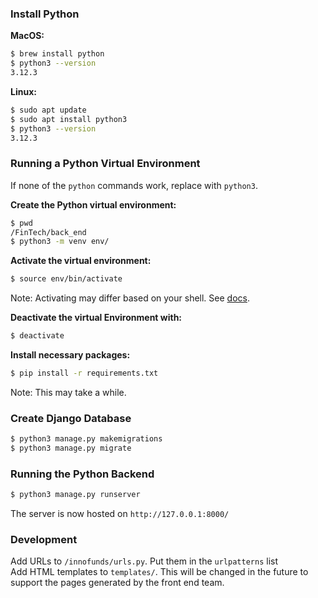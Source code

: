 ### Install Python
**MacOS:**
```bash
$ brew install python
$ python3 --version
3.12.3
```
**Linux:**
```bash
$ sudo apt update
$ sudo apt install python3
$ python3 --version
3.12.3
```


### Running a Python Virtual Environment
If none of the `python` commands work, replace with `python3`.

**Create the Python virtual environment:**
```bash
$ pwd
/FinTech/back_end
$ python3 -m venv env/
```

**Activate the virtual environment:**
```bash
$ source env/bin/activate
```
Note: Activating may differ based on your shell. See
[docs](https://docs.python.org/3/library/venv.html#how-venvs-work).

**Deactivate the virtual Environment with:**
```bash
$ deactivate
```

**Install necessary packages:**
```bash
$ pip install -r requirements.txt
```
Note: This may take a while.

### Create Django Database
```bash
$ python3 manage.py makemigrations
$ python3 manage.py migrate
```

### Running the Python Backend
```bash
$ python3 manage.py runserver
```
The server is now hosted on `http://127.0.0.1:8000/`

### Development
Add URLs to `/innofunds/urls.py`. Put them in the `urlpatterns` list \
Add HTML templates to `templates/`. This will be changed in the future to support the pages generated by the front end team.